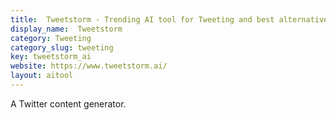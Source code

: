 ```yaml
---
title:  Tweetstorm - Trending AI tool for Tweeting and best alternatives
display_name:  Tweetstorm
category: Tweeting
category_slug: tweeting
key: tweetstorm_ai
website: https://www.tweetstorm.ai/
layout: aitool
---
```


A Twitter content generator.
